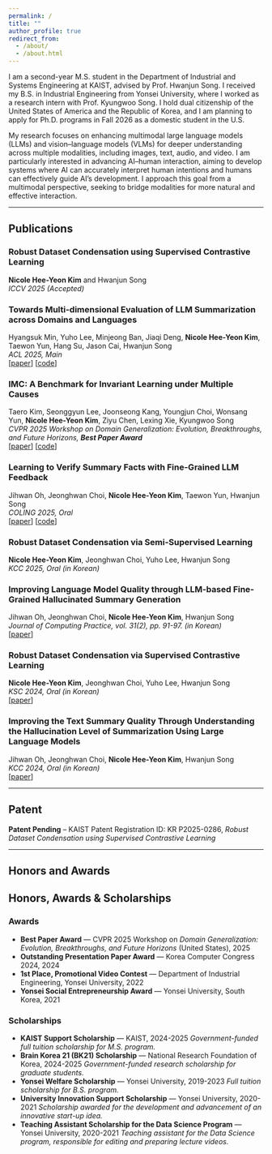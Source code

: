 ```yaml
---
permalink: /
title: ""
author_profile: true
redirect_from: 
  - /about/
  - /about.html
---
```


I am a second-year M.S. student in the Department of Industrial and Systems Engineering at KAIST, advised by Prof. Hwanjun Song. I received my B.S. in Industrial Engineering from Yonsei University, where I worked as a research intern with Prof. Kyungwoo Song. I hold dual citizenship of the United States of America and the Republic of Korea, and I am planning to apply for Ph.D. programs in Fall 2026 as a domestic student in the U.S.

My research focuses on enhancing multimodal large language models (LLMs) and vision–language models (VLMs) for deeper understanding across multiple modalities, including images, text, audio, and video. I am particularly interested in advancing AI–human interaction, aiming to develop systems where AI can accurately interpret human intentions and humans can effectively guide AI’s development. I approach this goal from a multimodal perspective, seeking to bridge modalities for more natural and effective interaction.

---

## Publications

### Robust Dataset Condensation using Supervised Contrastive Learning
**Nicole Hee-Yeon Kim** and Hwanjun Song  
*ICCV 2025 (Accepted)*

### Towards Multi-dimensional Evaluation of LLM Summarization across Domains and Languages  
Hyangsuk Min, Yuho Lee, Minjeong Ban, Jiaqi Deng, **Nicole Hee-Yeon Kim**, Taewon Yun, Hang Su, Jason Cai, Hwanjun Song  
*ACL 2025, Main*  
[[paper](https://arxiv.org/abs/2506.00549)] [[code](https://github.com/DISL-Lab/MSumBench)]

### IMC: A Benchmark for Invariant Learning under Multiple Causes  
Taero Kim, Seonggyun Lee, Joonseong Kang, Youngjun Choi, Wonsang Yun, **Nicole Hee-Yeon Kim**, Ziyu Chen, Lexing Xie, Kyungwoo Song  
*CVPR 2025 Workshop on Domain Generalization: Evolution, Breakthroughs, and Future Horizons, **Best Paper Award***  
[[paper](https://openaccess.thecvf.com/content/CVPR2025W/DG-EBF/html/Kim_IMC_A_Benchmark_for_Invariant_Learning_under_Multiple_Causes_CVPRW_2025_paper.html)] [[code](https://github.com/MLAI-Yonsei/multiple_causes)]

### Learning to Verify Summary Facts with Fine-Grained LLM Feedback  
Jihwan Oh, Jeonghwan Choi, **Nicole Hee-Yeon Kim**, Taewon Yun, Hwanjun Song  
*COLING 2025, Oral*  
[[paper](https://arxiv.org/abs/2412.10689)] [[code](https://github.com/DISL-Lab/FineSumFact)]

### Robust Dataset Condensation via Semi-Supervised Learning  
**Nicole Hee-Yeon Kim**, Jeonghwan Choi, Yuho Lee, Hwanjun Song  
*KCC 2025, Oral (in Korean)*  

### Improving Language Model Quality through LLM-based Fine-Grained Hallucinated Summary Generation  
Jihwan Oh, Jeonghwan Choi, **Nicole Hee-Yeon Kim**, Hwanjun Song  
*Journal of Computing Practice, vol. 31(2), pp. 91-97. (in Korean)*  
[[paper](https://www.dbpia.co.kr/journal/articleDetail?nodeId=NODE12086923)]

### Robust Dataset Condensation via Supervised Contrastive Learning  
**Nicole Hee-Yeon Kim**, Jeonghwan Choi, Yuho Lee, Hwanjun Song  
*KSC 2024, Oral (in Korean)*  
[[paper](https://www.dbpia.co.kr/journal/articleDetail?nodeId=NODE12041828)]

### Improving the Text Summary Quality Through Understanding the Hallucination Level of Summarization Using Large Language Models  
Jihwan Oh, Jeonghwan Choi, **Nicole Hee-Yeon Kim**, Hwanjun Song  
*KCC 2024, Oral (in Korean)*  
[[paper](https://www.dbpia.co.kr/journal/articleDetail?nodeId=NODE11861883)]

---

## Patent

**Patent Pending** – KAIST Patent Registration ID: KR P2025-0286, *Robust Dataset Condensation using Supervised Contrastive Learning*

---

## Honors and Awards

## Honors, Awards & Scholarships

### Awards
- **Best Paper Award** — CVPR 2025 Workshop on *Domain Generalization: Evolution, Breakthroughs, and Future Horizons* (United States), 2025
- **Outstanding Presentation Paper Award** — Korea Computer Congress 2024, 2024
- **1st Place, Promotional Video Contest** — Department of Industrial Engineering, Yonsei University, 2022
- **Yonsei Social Entrepreneurship Award** — Yonsei University, South Korea, 2021

### Scholarships
- **KAIST Support Scholarship** — KAIST, 2024-2025
  *Government-funded full tuition scholarship for M.S. program.*
- **Brain Korea 21 (BK21) Scholarship** — National Research Foundation of Korea, 2024-2025
  *Government-funded research scholarship for graduate students.*
- **Yonsei Welfare Scholarship** — Yonsei University, 2019-2023
  *Full tuition scholarship for B.S. program.*
- **University Innovation Support Scholarship** — Yonsei University, 2020-2021 
  *Scholarship awarded for the development and advancement of an innovative start-up idea.*
- **Teaching Assistant Scholarship for the Data Science Program** — Yonsei University, 2020-2021
  *Teaching assistant for the Data Science program, responsible for editing and preparing lecture videos.*
